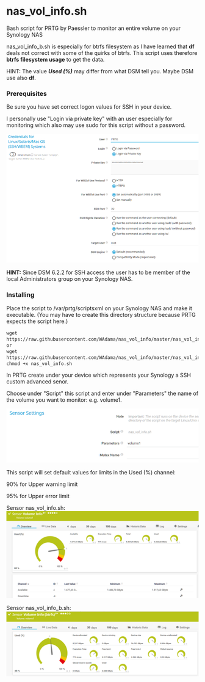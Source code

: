 # nas_vol_info.sh

Bash script for PRTG by Paessler to monitor an entire volume on your Synology NAS

nas_vol_info_b.sh is especially for btrfs filesystem as I have learned that **df** deals not correct with some of the quirks of btrfs. This script uses therefore **btrfs filesystem usage** to get the data.

HINT: The value ***Used (%)*** may differ from what DSM tell you. Maybe DSM use also **df**.

### Prerequisites

Be sure you have set correct logon values for SSH in your device.

I personally use "Login via private key" with an user especially for monitoring which also may use sudo for this script without a password.

![Screenshot1](./images/ssh_settings.png)

**HINT:** Since DSM 6.2.2 for SSH access the user has to be member of the local Administrators group on your Synology NAS.

### Installing

Place the script to /var/prtg/scriptsxml on your Synology NAS and make it executable. (You may have to create this directory structure because PRTG expects the script here.)

```
wget https://raw.githubusercontent.com/WAdama/nas_vol_info/master/nas_vol_info.sh
or
wget https://raw.githubusercontent.com/WAdama/nas_vol_info/master/nas_vol_info_b.sh
chmod +x nas_vol_info.sh
```

In PRTG create under your device which represents your Synology a SSH custom advanced senor.

Choose under "Script" this script and enter under "Parameters" the name of the volume you want to monitor: e.g. volume1.

![Screenshot1](./images/nas_vol_info.png)

This script will set default values for limits in the Used (%) channel:

90% for Upper warning limit

95% for Upper error limit

Sensor nas_vol_info.sh:
![Screenshot1](./images/nas_vol_info_sensor.png)

Sensor nas_vol_info_b.sh:
![Screenshot1](./images/nas_vol_info_b_sensor.png)


